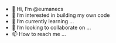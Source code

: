 - 👋 Hi, I’m @eumanecs
- 👀 I’m interested in building my own code
- 🌱 I’m currently learning ...
- 💞️ I’m looking to collaborate on ...
- 📫 How to reach me ...

<!---
eumanecs/eumanecs is a ✨ special ✨ repository because its `README.md` (this file) appears on your GitHub profile.
You can click the Preview link to take a look at your changes.
--->
